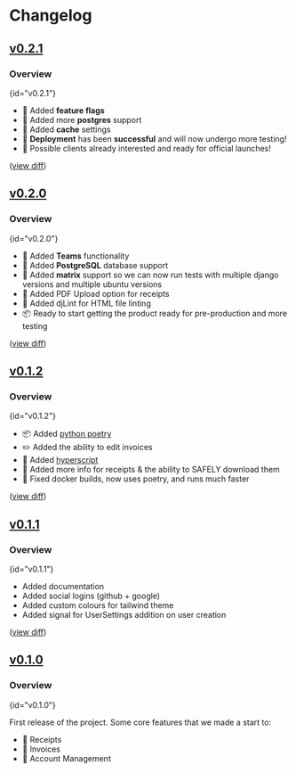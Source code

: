 # Changelog

## [v0.2.1](https://github.com/TreyWW/MyFinances/releases/tag/v0.2.1)
### Overview
{id="v0.2.1"}

* 🚩 Added **feature flags**
* 🐘 Added more **postgres** support
* 🚅 Added **cache** settings
* 🎉 **Deployment** has been **successful** and will now undergo more testing!
* 👋 Possible clients already interested and ready for official launches!

([view diff](https://github.com/TreyWW/MyFinances/compare/v0.2.0...v0.2.1))


## [v0.2.0](https://github.com/TreyWW/MyFinances/releases/tag/v0.2.0)
### Overview
{id="v0.2.0"}

* 👥 Added **Teams** functionality
* 🐘 Added **PostgreSQL** database support
* 🐧 Added **matrix** support so we can now run tests with multiple django versions and multiple ubuntu versions
* 🧾 Added PDF Upload option for receipts
* 🧹 Added djLint for HTML file linting
* 📦 Ready to start getting the product ready for pre-production and more testing

([view diff](https://github.com/TreyWW/MyFinances/compare/v0.1.2...v0.2.0))

## [v0.1.2](https://github.com/TreyWW/MyFinances/releases/tag/v0.1.2)
### Overview
{id="v0.1.2"}

* 📦 Added [python poetry](https://python-poetry.org/)
* ✏️ Added the ability to edit invoices
* 📜 Added [hyperscript](https://hyperscript.org/)
* 🧾 Added more info for receipts & the ability to SAFELY download them
* 🐬 Fixed docker builds, now uses poetry, and runs much faster

([view diff](https://github.com/TreyWW/MyFinances/compare/v0.1.1...v0.1.2))

## [v0.1.1](https://github.com/TreyWW/MyFinances/releases/tag/v0.1.1)
### Overview
{id="v0.1.1"}

* Added documentation
* Added social logins (github + google)
* Added custom colours for tailwind theme
* Added signal for UserSettings addition on user creation

([view diff](https://github.com/TreyWW/MyFinances/compare/v0.1.0...v0.1.1))

## [v0.1.0](https://github.com/TreyWW/MyFinances/releases/tag/v0.1.0)
### Overview
{id="v0.1.0"}

First release of the project. Some core features that we made a start to:
- 🧾 Receipts
- 📜 Invoices
- 🧔 Account Management
